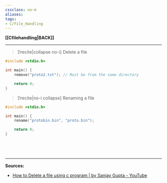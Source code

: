 ```yaml
---
cssclass: no-m
aliases:
tags:
- C/File_Handling 
---
```

**[[Cfilehandling|BACK]]**

---
>[!recite|collapse no-i] Delete a file
```C
#include <stdio.h>

int main() {
    remove("proto2.txt"); // Must be from the same directory

    return 0;
}
```

>[!recite|no-i collapse] Renaming a file
```C
#include <stdio.h>

int main() {
    rename("protobin.bin", "proto.bin");

    return 0;
}
```
# 

<br>

---
**Sources:**
- [How to Delete a file using c program | by Sanjay Gupta - YouTube](https://www.youtube.com/watch?v=BZR1CUCPWFI&list=PL-gW8Fj5TGrpVCun29h8HqtysUq6OPq3X&index=29)